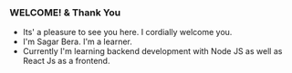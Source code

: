 ### WELCOME! & Thank You
- Its' a pleasure to see you here. I cordially welcome you.
- I'm Sagar Bera. I'm a learner.
- Currently I'm learning backend development with Node JS as well as React Js as a frontend. 

<!---
sboy99/sboy99 is a ✨ special ✨ repository because its `README.md` (this file) appears on your GitHub profile.
You can click the Preview link to take a look at your changes.
--->
